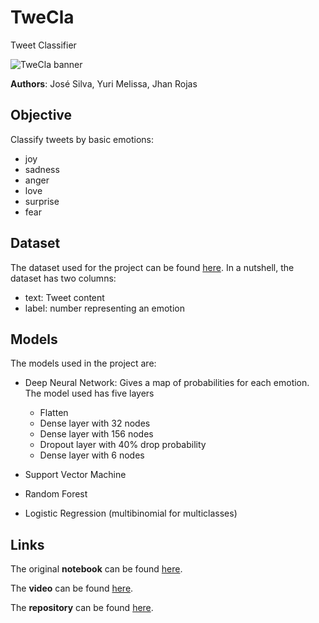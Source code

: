 # TweCla
Tweet Classifier

![TweCla banner](https://i.imgur.com/jCH5JgT.png)

**Authors**: José Silva, Yuri Melissa, Jhan Rojas

## Objective

Classify tweets by basic emotions:
* joy
* sadness
* anger
* love
* surprise
* fear

## Dataset
The dataset used for the project can be found [here](https://www.kaggle.com/parulpandey/emotion-dataset?select=training.csv). In a nutshell, the dataset has two columns:
* text: Tweet content
* label: number representing an emotion

## Models
The models used in the project are:

* Deep Neural Network: Gives a map of probabilities for each emotion. The model used has five layers
  * Flatten
  * Dense layer with 32 nodes
  * Dense layer with 156 nodes
  * Dropout layer with 40% drop probability
  * Dense layer with 6 nodes

* Support Vector Machine
* Random Forest
* Logistic Regression (multibinomial for multiclasses)

## Links
The original **notebook** can be found [here](https://colab.research.google.com/drive/1tPJ3_ma_4Yjk9omr9lp4ur1tLeBTQytx?usp=sharing).

The **video** can be found [here](https://www.youtube.com/watch?v=lj5GXZaE7qs).

The **repository** can be found [here](https://github.com/VashLT/TweCla).
